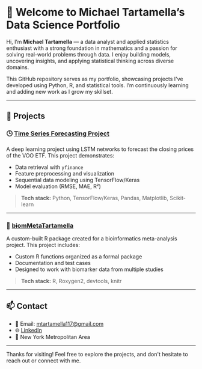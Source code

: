 # 👋 Welcome to Michael Tartamella’s Data Science Portfolio

Hi, I’m **Michael Tartamella** — a data analyst and applied statistics enthusiast with a strong foundation in mathematics and a passion for solving real-world problems through data. I enjoy building models, uncovering insights, and applying statistical thinking across diverse domains.

This GitHub repository serves as my portfolio, showcasing projects I've developed using Python, R, and statistical tools. I’m continuously learning and adding new work as I grow my skillset.

---

## 📂 Projects

### 🕒 [Time Series Forecasting Project](./Time_Series_Forecasting_Project)
A deep learning project using LSTM networks to forecast the closing prices of the VOO ETF. This project demonstrates:
- Data retrieval with `yfinance`
- Feature preprocessing and visualization
- Sequential data modeling using TensorFlow/Keras
- Model evaluation (RMSE, MAE, R²)

> **Tech stack:** Python, TensorFlow/Keras, Pandas, Matplotlib, Scikit-learn

---

### 🧬 [biomMetaTartamella](./biomMetaTartamella)
A custom-built R package created for a bioinformatics meta-analysis project. This project includes:
- Custom R functions organized as a formal package
- Documentation and test cases
- Designed to work with biomarker data from multiple studies

> **Tech stack:** R, Roxygen2, devtools, knitr

---

## 📫 Contact

- 📧 Email: mtartamella117@gmail.com  
- 🌐 [LinkedIn](https://www.linkedin.com/in/michael-tartamella/)  
- 📍 New York Metropolitan Area  

---

Thanks for visiting! Feel free to explore the projects, and don't hesitate to reach out or connect with me.
